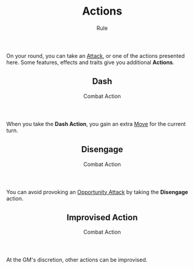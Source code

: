 <header>

# Actions

<p class="subheading">Rule</p>

</header>

On your round, you can take an [Attack](pages/combat/attacks.md), or one of the actions presented here. Some features, effects and traits give you additional **Actions**.

<section class="small summaries">

<section class="summary">

<header>

## Dash

Combat Action

</header>

When you take the **Dash Action**, you gain an extra [Move](pages/combat/moves.md) for the current turn.

</section>

<section class="summary">

<header>

## Disengage

Combat Action

</header>

You can avoid provoking an [Opportunity Attack](pages/combat/reactions.md?id=opportunity-attack) by taking the **Disengage** action.

</section>

<section class="summary">

<header>

## Improvised Action

Combat Action

</header>

At the GM's discretion, other actions can be improvised.

</section>

</section>
